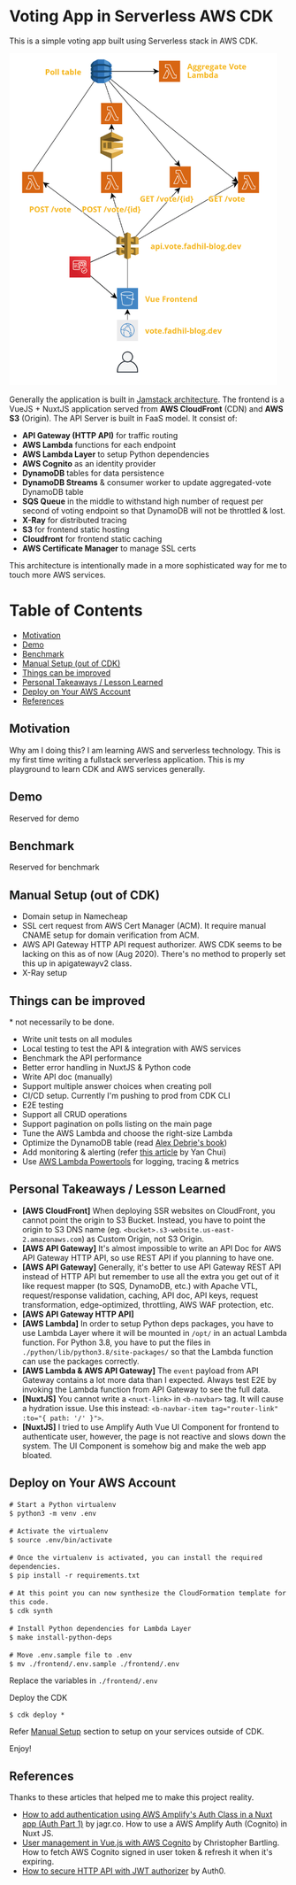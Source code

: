 
# Voting App in Serverless AWS CDK

This is a simple voting app built using Serverless stack in AWS CDK.

<a href="https://raw.githubusercontent.com/sdil/voting-serverless-cdk/master/architecture.png"><img src="https://raw.githubusercontent.com/sdil/voting-serverless-cdk/master/architecture.png" height="600" width="485" ></a>

Generally the application is built in [Jamstack architecture](https://jamstack.wtf). The frontend is a VueJS + NuxtJS application served from **AWS CloudFront** (CDN) and **AWS S3** (Origin). The API Server is built in FaaS model. It consist of:

- **API Gateway (HTTP API)** for traffic routing
- **AWS Lambda** functions for each endpoint
- **AWS Lambda Layer** to setup Python dependencies
- **AWS Cognito** as an identity provider
- **DynamoDB** tables for data persistence
- **DynamoDB Streams** & consumer worker to update aggregated-vote DynamoDB table
- **SQS Queue** in the middle to withstand high number of request per second of voting endpoint so that DynamoDB will not be throttled & lost.
- **X-Ray** for distributed tracing
- **S3** for frontend static hosting
- **Cloudfront** for frontend static caching
- **AWS Certificate Manager** to manage SSL certs

This architecture is intentionally made in a more sophisticated way for me to touch more AWS services.

# Table of Contents

- [Motivation](#motivation)
- [Demo](#demo)
- [Benchmark](#benchmakr)
- [Manual Setup (out of CDK)](#manual-setup-out-of-cdk)
- [Things can be improved](#things-can-be-improved)
- [Personal Takeaways / Lesson Learned](#personal-takeaways--lesson-learned)
- [Deploy on Your AWS Account](#deploy-on-your-aws)
- [References](#references)

## Motivation

Why am I doing this? I am learning AWS and serverless technology. This is my first time writing a fullstack serverless application. This is my playground to learn CDK and AWS services generally.

## Demo

Reserved for demo

## Benchmark

Reserved for benchmark

## Manual Setup (out of CDK)

- Domain setup in Namecheap
- SSL cert request from AWS Cert Manager (ACM). It require manual CNAME setup for domain verification from ACM.
- AWS API Gateway HTTP API request authorizer. AWS CDK seems to be lacking on this as of now (Aug 2020). There's no method to properly set this up in apigatewayv2 class.
- X-Ray setup

## Things can be improved

\* not necessarily to be done.

- Write unit tests on all modules
- Local testing to test the API & integration with AWS services
- Benchmark the API performance
- Better error handling in NuxtJS & Python code
- Write API doc (manually)
- Support multiple answer choices when creating poll
- CI/CD setup. Currently I'm pushing to prod from CDK CLI
- E2E testing
- Support all CRUD operations
- Support pagination on polls listing on the main page
- Tune the AWS Lambda and choose the right-size Lambda
- Optimize the DynamoDB table (read [Alex Debrie's book](https://www.dynamodbbook.com/))
- Add monitoring & alerting (refer [this article](https://lumigo.io/blog/what-alerts-should-you-have-for-serverless-applications/) by Yan Chui)
- Use [AWS Lambda Powertools](https://github.com/awslabs/aws-lambda-powertools-python) for logging, tracing & metrics

## Personal Takeaways / Lesson Learned

- **[AWS CloudFront]** When deploying SSR websites on CloudFront, you cannot point the origin to S3 Bucket. Instead, you have to point the origin to S3 DNS name (eg. `<bucket>.s3-website.us-east-2.amazonaws.com`) as Custom Origin, not S3 Origin.
- **[AWS API Gateway]** It's almost impossible to write an API Doc for AWS API Gateway HTTP API, so use REST API if you planning to have one.
- **[AWS API Gateway]** Generally, it's better to use API Gateway REST API instead of HTTP API but remember to use all the extra you get out of it like request mapper (to SQS, DynamoDB, etc.) with Apache VTL, request/response validation, caching, API doc, API keys, request transformation, edge-optimized, throttling, AWS WAF protection, etc.
- **[AWS API Gateway HTTP API]** 
- **[AWS Lambda]** In order to setup Python deps packages, you have to use Lambda Layer where it will be mounted in `/opt/` in an actual Lambda function. For Python 3.8, you have to put the files in `./python/lib/python3.8/site-packages/` so that the Lambda function can use the packages correctly.
- **[AWS Lambda & AWS API Gateway]** The `event` payload from API Gateway contains a lot more data than I expected. Always test E2E by invoking the Lambda function from API Gateway to see the full data.
- **[NuxtJS]** You cannot write a `<nuxt-link>` in `<b-navbar>` tag. It will cause a hydration issue. Use this instead: `<b-navbar-item tag="router-link" :to="{ path: '/' }">`.
- **[NuxtJS]** I tried to use Amplify Auth Vue UI Component for frontend to authenticate user, however, the page is not reactive and slows down the system. The UI Component is somehow big and make the web app bloated.

## Deploy on Your AWS Account

```
# Start a Python virtualenv
$ python3 -m venv .env

# Activate the virtualenv
$ source .env/bin/activate

# Once the virtualenv is activated, you can install the required dependencies.
$ pip install -r requirements.txt

# At this point you can now synthesize the CloudFormation template for this code.
$ cdk synth

# Install Python dependencies for Lambda Layer
$ make install-python-deps

# Move .env.sample file to .env
$ mv ./frontend/.env.sample ./frontend/.env
```

Replace the variables in `./frontend/.env`

Deploy the CDK

```
$ cdk deploy *
```

Refer [Manual Setup](#manual-setup-out-of-cdk) section to setup on your services outside of CDK.

Enjoy!

## References

Thanks to these articles that helped me to make this project reality.

- [How to add authentication using AWS Amplify's Auth Class in a Nuxt app (Auth Part 1)](https://www.youtube.com/watch?v=fzcG5Oe31bo) by jagr.co. How to use a AWS Amplify Auth (Cognito) in Nuxt JS.
- [User management in Vue.js with AWS Cognito](https://medium.com/js-dojo/user-management-in-vue-js-with-aws-cognito-1905511b93b) by Christopher Bartling. How to fetch AWS Cognito signed in user token & refresh it when it's expiring.
- [How to secure HTTP API with JWT authorizer](https://auth0.com/blog/securing-aws-http-apis-with-jwt-authorizers/#Add-a-JWT-Authorizer-to-Your-API) by Auth0.